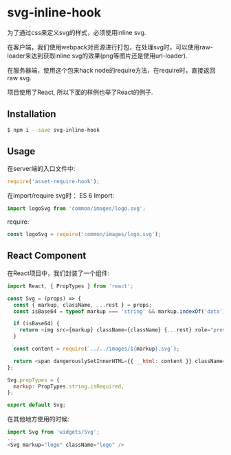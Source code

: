 # svg-inline-hook
为了通过css来定义svg的样式，必须使用inline svg.

在客户端，我们使用webpack对资源进行打包，在处理svg时，可以使用raw-loader来达到获取inline svg的效果(png等图片还是使用url-loader).

在服务器端，使用这个包来hack node的require方法，在require时，直接返回raw svg.

项目使用了React, 所以下面的样例也举了React的例子.
## Installation
```bash
$ npm i --save svg-inline-hook
```

## Usage
在server端的入口文件中:
```javascript
require('asset-require-hook');
```
在import/require svg时：
ES 6 Import:
```javascript
import logoSvg from 'common/images/logo.svg';
```
require:
```javascript
const logoSvg = require('common/images/logo.svg');
```

## React Component
在React项目中，我们封装了一个组件:
```javascript
import React, { PropTypes } from 'react';

const Svg = (props) => {
  const { markup, className, ...rest } = props;
  const isBase64 = typeof markup === 'string' && markup.indexOf('data') === 0;

  if (isBase64) {
    return <img src={markup} className={className} {...rest} role="presentation" />
  }

  const content = require(`../../images/${markup}.svg`);

  return <span dangerouslySetInnerHTML={{ __html: content }} className={className} {...rest} />;
};

Svg.propTypes = {
  markup: PropTypes.string.isRequired,
};

export default Svg;

```
在其他地方使用的时候:
```javascript
import Svg from 'widgets/Svg';
...
<Svg markup="logo" className="logo" />
```


